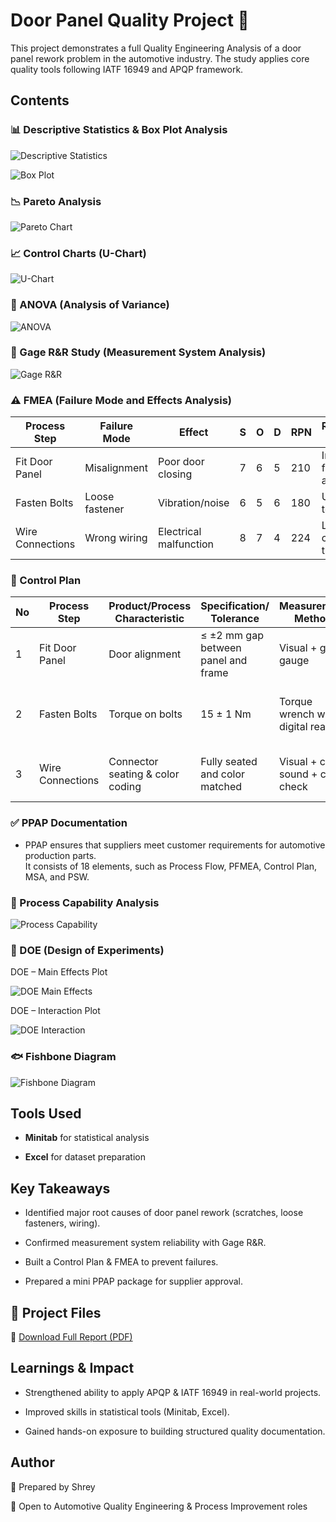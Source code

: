 # Door Panel Quality Project 🚗

This project demonstrates a full Quality Engineering Analysis of a door panel rework problem in the automotive industry.
The study applies core quality tools following IATF 16949 and APQP framework.


## Contents

### 📊 Descriptive Statistics & Box Plot Analysis



![Descriptive Statistics](./descriptive_statistics.png)



![Box Plot](./box_plot.png)



### 📉 Pareto Analysis


![Pareto Chart](./pareto_chart.png)




### 📈 Control Charts (U-Chart)


![U-Chart](./u_chart.png)



### 🧪 ANOVA (Analysis of Variance)


![ANOVA](./Anova.png)




### 🔧 Gage R&R Study (Measurement System Analysis)


![Gage R&R](./gage_rr.png)




### ⚠️ FMEA (Failure Mode and Effects Analysis)

| Process Step     | Failure Mode   | Effect                 | S | O | D | RPN | Recommended Action                  | S' | O' | D' | New RPN |
| ---------------- | -------------- | ---------------------- | - | - | - | --- | ----------------------------------- | -- | -- | -- | ------- |
| Fit Door Panel   | Misalignment   | Poor door closing      | 7 | 6 | 5 | 210 | Improve fixture, alignment tool     | 6  | 3  | 2  |  36     |
| Fasten Bolts     | Loose fastener | Vibration/noise        | 6 | 5 | 6 | 180 | Use calibrated torque wrench        | 5  | 2  | 3  |  30     |
| Wire Connections | Wrong wiring   | Electrical malfunction | 8 | 7 | 4 | 224 | Label wires clearly, staff training | 7  | 2  | 2  |  28     |


### 📑 Control Plan

| No | Process Step     | Product/Process Characteristic   | Specification/ Tolerance            | Measurement Method                 | Sample Size/Frequency | Control Method                   | Reaction Plan                          |
| -- | ---------------- | -------------------------------- | ----------------------------------- | ---------------------------------- | --------------------- | -------------------------------- | -------------------------------------- |
| 1  | Fit Door Panel   | Door alignment                   | ≤ ±2 mm gap between panel and frame | Visual + gap gauge                 | 100%                  | Fixture + SOP                    | Stop line, retrain operator            |
| 2  | Fasten Bolts     | Torque on bolts                  | 15 ± 1 Nm                           | Torque wrench with digital readout | 1 per car             | Calibration log + poka-yoke tool | Replace tool, recheck last 10 vehicles |
| 3  | Wire Connections | Connector seating & color coding | Fully seated and color matched      | Visual + click sound + color check | 100%                  | SOP board + labeling + training  | Stop assembly, QA recheck              |



### ✅ PPAP Documentation

- PPAP ensures that suppliers meet customer requirements for automotive production parts.  
  It consists of 18 elements, such as Process Flow, PFMEA, Control Plan, MSA, and PSW.  


### 📏 Process Capability Analysis


![Process Capability](./process_capability.png)


### 🎯 DOE (Design of Experiments)


DOE – Main Effects Plot


![DOE Main Effects](./doe_main_effects.png)


DOE – Interaction Plot


![DOE Interaction](./doe_interaction.png)


### 🐟 Fishbone Diagram


![Fishbone Diagram](./fishbone.png)


## Tools Used

- **Minitab** for statistical analysis

- **Excel** for dataset preparation

## Key Takeaways

- Identified major root causes of door panel rework (scratches, loose fasteners, wiring).

- Confirmed measurement system reliability with Gage R&R.

- Built a Control Plan & FMEA to prevent failures.

- Prepared a mini PPAP package for supplier approval.


## 📄 Project Files

📕 [Download Full Report (PDF)](./Final_Door_Panel_Project1.pdf)


## Learnings & Impact

- Strengthened ability to apply APQP & IATF 16949 in real-world projects.

- Improved skills in statistical tools (Minitab, Excel).

- Gained hands-on exposure to building structured quality documentation.


## Author

👤 Prepared by Shrey

🚀 Open to Automotive Quality Engineering & Process Improvement roles
